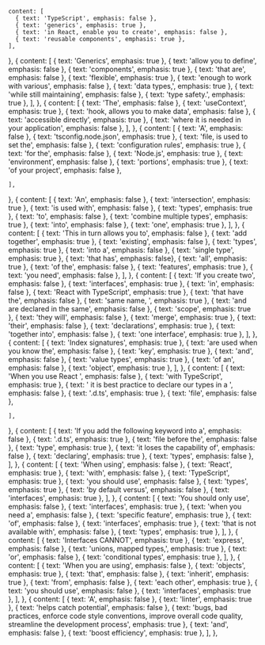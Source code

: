 
    content: [
      { text: 'TypeScript', emphasis: false },
      { text: 'generics', emphasis: true },
      { text: 'in React, enable you to create', emphasis: false },
      { text: 'reusable components', emphasis: true },
    ],
  },
  {
    content: [
      { text: 'Generics', emphasis: true },
      { text: 'allow you to define', emphasis: false },
      { text: 'components', emphasis: true },
      { text: 'that are', emphasis: false },
      { text: 'flexible', emphasis: true },
      { text: 'enough to work with various', emphasis: false },
      { text: 'data types,', emphasis: true },
      { text: 'while still maintaining', emphasis: false },
      { text: 'type safety.', emphasis: true },
    ],
  },
  {
    content: [
      { text: 'The', emphasis: false },
      { text: 'useContext', emphasis: true },
      { text: 'hook, allows you to make data', emphasis: false },
      { text: 'accessible directly', emphasis: true },
      { text: 'where it is needed in your application', emphasis: false },
    ],
  },
  {
    content: [
      { text: 'A', emphasis: false },
      { text: 'tsconfig.node.json', emphasis: true },
      { text: 'file, is used to set the', emphasis: false },
      { text: 'configuration rules', emphasis: true },
      { text: 'for the', emphasis: false },
      { text: 'Node.js', emphasis: true },
      { text: 'environment', emphasis: false },
      { text: 'portions', emphasis: true },
      { text: 'of your project', emphasis: false },

    ],
  },
  {
    content: [
      { text: 'An', emphasis: false },
      { text: 'intersection', emphasis: true },
      { text: 'is used with', emphasis: false },
      { text: 'types', emphasis: true },
      { text: 'to', emphasis: false },
      { text: 'combine multiple types', emphasis: true },
      { text: 'into', emphasis: false },
      { text: 'one', emphasis: true },
    ],
  },
  {
    content: [
      { text: 'This in turn allows you to', emphasis: false },
      { text: 'add together', emphasis: true },
      { text: 'existing', emphasis: false },
      { text: 'types', emphasis: true },
      { text: 'into a', emphasis: false },
      { text: 'single type', emphasis: true },
      { text: 'that has', emphasis: false},
      { text: 'all', emphasis: true },
      { text: 'of the', emphasis: false },
      { text: 'features', emphasis: true },
      { text: 'you need', emphasis: false },
    ],
  },
  {
    content: [
      { text: 'If you create two', emphasis: false },
      { text: 'interfaces', emphasis: true },
      { text: 'in', emphasis: false },
      { text: 'React with TypeScript', emphasis: true },
      { text: 'that have the', emphasis: false },
      { text: 'same name, ', emphasis: true },
      { text: 'and are declared in the same', emphasis: false },
      { text: 'scope', emphasis: true },
      { text: 'they will', emphasis: false },
      { text: 'merge', emphasis: true },
      { text: 'their', emphasis: false },
      { text: 'declarations', emphasis: true },
      { text: 'together into', emphasis: false },
      { text: 'one interface', emphasis: true },
    ],
  },
  {
    content: [
      { text: 'Index signatures', emphasis: true },
      { text: 'are used when you know the', emphasis: false },
      { text: 'key', emphasis: true },
      { text: 'and', emphasis: false },
      { text: 'value types', emphasis: true },
      { text: 'of an', emphasis: false },
      { text: 'object', emphasis: true },
    ],
  },
  {
    content: [
      { text: 'When you use React ', emphasis: false },
      { text: 'with TypeScript', emphasis: true },
      { text: ' it is best practice to declare our types in a ', emphasis: false },
      { text: '.d.ts', emphasis: true },
      { text: 'file', emphasis: false },

    ],
  },
  {
    content: [
      { text: 'If you add the following keyword into a', emphasis: false },
      { text: '.d.ts', emphasis: true },
      { text: 'file before the', emphasis: false },
      { text: 'type', emphasis: true },
      { text: 'it loses the capability of', emphasis: false },
      { text: 'declaring', emphasis: true },
      { text: 'types', emphasis: false },
    ],
  },
  {
    content: [
      { text: 'When using', emphasis: false },
      { text: 'React', emphasis: true },
      { text: 'with', emphasis: false },
      { text: 'TypeScript', emphasis: true },
      { text: 'you should use', emphasis: false },
      { text: 'types', emphasis: true },
      { text: 'by default versus', emphasis: false },
      { text: 'interfaces', emphasis: true },
    ],
  },
  {
    content: [
      { text: 'You should only use', emphasis: false },
      { text: 'interfaces', emphasis: true },
      { text: 'when you need a', emphasis: false },
      { text: 'specific feature', emphasis: true },
      { text: 'of', emphasis: false },
      { text: 'interfaces', emphasis: true },
      { text: 'that is not available with', emphasis: false },
      { text: 'types', emphasis: true },
    ],
  },
  {
    content: [
      { text: 'Interfaces CANNOT', emphasis: true },
      { text: 'express', emphasis: false },
      { text: 'unions, mapped types,', emphasis: true },
      { text: 'or', emphasis: false },
      { text: 'conditional types', emphasis: true },
    ],
  },
  {
    content: [
      { text: 'When you are using', emphasis: false },
      { text: 'objects', emphasis: true },
      { text: 'that', emphasis: false },
      { text: 'inherit', emphasis: true },
      { text: 'from', emphasis: false },
      { text: 'each other', emphasis: true },
      { text: 'you should use', emphasis: false },
      { text: 'interfaces', emphasis: true },
    ],
  },
  {
    content: [
      { text: 'A', emphasis: false },
      { text: 'linter', emphasis: true },
      { text: 'helps catch potential', emphasis: false },
      { text: 'bugs, bad practices, enforce code style conventions, improve overall code quality, streamline the development process', emphasis: true },
      { text: 'and', emphasis: false },
      { text: 'boost efficiency', emphasis: true },
    ],
  },
  
